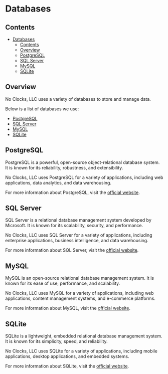 # Databases

## Contents

- [Databases](#databases)
  - [Contents](#contents)
  - [Overview](#overview)
  - [PostgreSQL](#postgresql)
  - [SQL Server](#sql-server)
  - [MySQL](#mysql)
  - [SQLite](#sqlite)


## Overview

No Clocks, LLC uses a variety of databases to store and manage data.

Below is a list of databases we use:

- [PostgreSQL](https://www.postgresql.org/)
- [SQL Server](https://www.microsoft.com/en-us/sql-server/sql-server-2019)
- [MySQL](https://www.mysql.com/)
- [SQLite](https://www.sqlite.org/)

## PostgreSQL

PostgreSQL is a powerful, open-source object-relational database system. It is known for its reliability, robustness, and extensibility.

No Clocks, LLC uses PostgreSQL for a variety of applications, including web applications, data analytics, and data warehousing.

For more information about PostgreSQL, visit the [official website](https://www.postgresql.org/).

## SQL Server

SQL Server is a relational database management system developed by Microsoft. It is known for its scalability, security, and performance.

No Clocks, LLC uses SQL Server for a variety of applications, including enterprise applications, business intelligence, and data warehousing.

For more information about SQL Server, visit the [official website](https://www.microsoft.com/en-us/sql-server/sql-server-2019).

## MySQL

MySQL is an open-source relational database management system. It is known for its ease of use, performance, and scalability.

No Clocks, LLC uses MySQL for a variety of applications, including web applications, content management systems, and e-commerce platforms.

For more information about MySQL, visit the [official website](https://www.mysql.com/).

## SQLite

SQLite is a lightweight, embedded relational database management system. It is known for its simplicity, speed, and reliability.

No Clocks, LLC uses SQLite for a variety of applications, including mobile applications, desktop applications, and embedded systems.

For more information about SQLite, visit the [official website](https://www.sqlite.org/).
